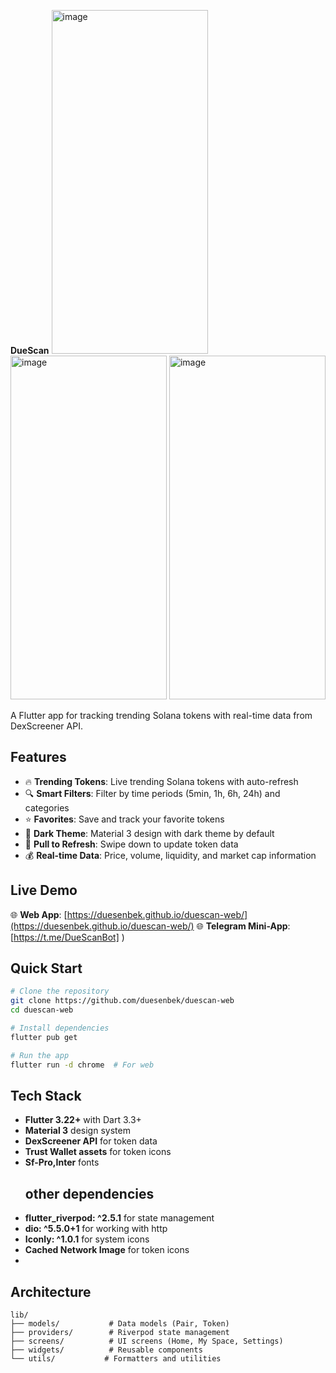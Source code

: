  **DueScan**
<img width="250" height="550" alt="image" src="https://github.com/user-attachments/assets/73003742-1362-432e-a7b9-4fe2a2c42e15"/>
<img width="250" height="550" alt="image" src="https://github.com/user-attachments/assets/3b12662e-5c38-43ce-9469-668b2c25b9ea"/>
<img width="250" height="550" alt="image" src="https://github.com/user-attachments/assets/9c6dc7b7-57d7-4e5a-872d-36f54503a964"/>

A Flutter app for tracking trending Solana tokens with real-time data from DexScreener API.

## Features

- 🔥 **Trending Tokens**: Live trending Solana tokens with auto-refresh
- 🔍 **Smart Filters**: Filter by time periods (5min, 1h, 6h, 24h) and categories
- ⭐ **Favorites**: Save and track your favorite tokens
- 🌙 **Dark Theme**: Material 3 design with dark theme by default
- 📱 **Pull to Refresh**: Swipe down to update token data
- 💰 **Real-time Data**: Price, volume, liquidity, and market cap information

## Live Demo

🌐 **Web App**: [https://duesenbek.github.io/duescan-web/](https://duesenbek.github.io/duescan-web/)
🌐 **Telegram Mini-App**:[https://t.me/DueScanBot]
)

## Quick Start

```bash
# Clone the repository
git clone https://github.com/duesenbek/duescan-web
cd duescan-web

# Install dependencies
flutter pub get

# Run the app
flutter run -d chrome  # For web

```

## Tech Stack

- **Flutter 3.22+** with Dart 3.3+
- **Material 3** design system
- **DexScreener API** for token data
- **Trust Wallet assets** for token icons
- **Sf-Pro,Inter** fonts
  ## other dependencies
- **flutter_riverpod: ^2.5.1** for state management
- **dio: ^5.5.0+1** for working with http 
- **Iconly: ^1.0.1** for system icons
- **Cached Network Image** for token icons
- 
## Architecture

```
lib/
├── models/           # Data models (Pair, Token)
├── providers/        # Riverpod state management
├── screens/          # UI screens (Home, My Space, Settings)
├── widgets/          # Reusable components
└── utils/           # Formatters and utilities
```


